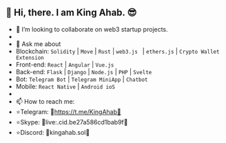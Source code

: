 ## 👋 Hi, there. I am King Ahab. 😎


- 👯 I’m looking to collaborate on web3 startup projects.
- 
- 💬 Ask me about
- Blockchain:  `Solidity` | `Move` | `Rust` | `web3.js ` | `ethers.js` | `Crypto Wallet Extension`
- Front-end:   `React` | `Angular` | `Vue.js`
- Back-end:    `Flask` | `Django` | `Node.js` | `PHP` | `Svelte`
- Bot:         `Telegram Bot` | `Telegram MiniApp` | `Chatbot`
- Mobile:      `React Native` | `Android ioS`
- 
- 📫 How to reach me:
- ⭐️Telegram: 📱https://t.me/KingAhab📱
- ⭐️Skype: 📱live:.cid.be27a586cd1bab9f📱
- ⭐️Discord: 📱kingahab.sol📱
